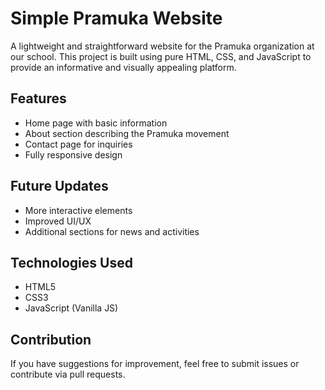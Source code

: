 # Simple Pramuka Website

A lightweight and straightforward website for the Pramuka organization at our school. This project is built using pure HTML, CSS, and JavaScript to provide an informative and visually appealing platform.

## Features
- Home page with basic information
- About section describing the Pramuka movement
- Contact page for inquiries
- Fully responsive design

## Future Updates
- More interactive elements
- Improved UI/UX
- Additional sections for news and activities

## Technologies Used
- HTML5
- CSS3
- JavaScript (Vanilla JS)

## Contribution
If you have suggestions for improvement, feel free to submit issues or contribute via pull requests.

